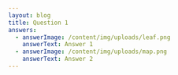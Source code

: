 ```yaml
---
layout: blog
title: Question 1
answers:
  - answerImage: /content/img/uploads/leaf.png
    answerText: Answer 1
  - answerImage: /content/img/uploads/map.png
    answerText: Answer 2
---
```


